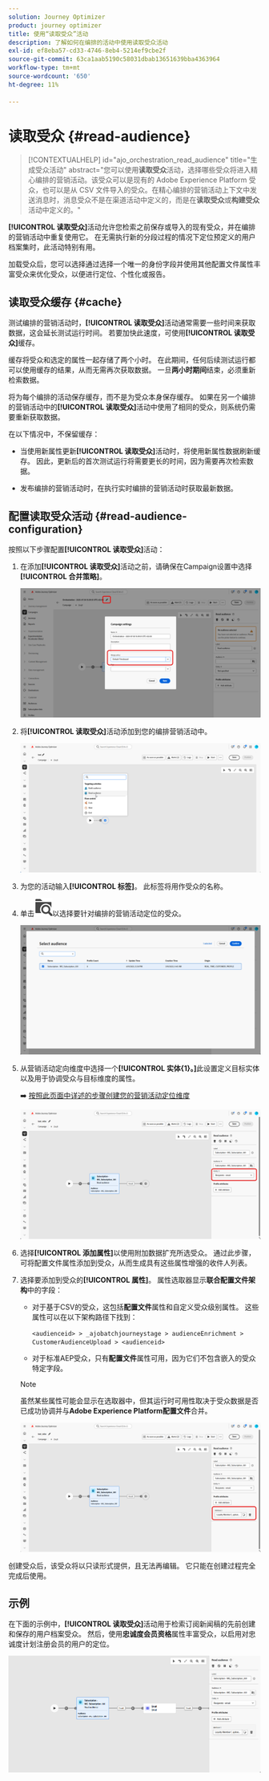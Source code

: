 ```yaml
---
solution: Journey Optimizer
product: journey optimizer
title: 使用“读取受众”活动
description: 了解如何在编排的活动中使用读取受众活动
exl-id: ef8eba57-cd33-4746-8eb4-5214ef9cbe2f
source-git-commit: 63ca1aab5190c58031dbab13651639bba4363964
workflow-type: tm+mt
source-wordcount: '650'
ht-degree: 11%

---
```



# 读取受众 {#read-audience}

>[!CONTEXTUALHELP]
>id="ajo_orchestration_read_audience"
>title="生成受众活动"
>abstract="您可以使用&#x200B;**读取受众**&#x200B;活动，选择哪些受众将进入精心编排的营销活动。该受众可以是现有的 Adobe Experience Platform 受众，也可以是从 CSV 文件导入的受众。在精心编排的营销活动上下文中发送消息时，消息受众不是在渠道活动中定义的，而是在&#x200B;**读取受众**&#x200B;或&#x200B;**构建受众**&#x200B;活动中定义的。"

**[!UICONTROL 读取受众]**&#x200B;活动允许您检索之前保存或导入的现有受众，并在编排的营销活动中重复使用它。 在无需执行新的分段过程的情况下定位预定义的用户档案集时，此活动特别有用。

加载受众后，您可以选择通过选择一个唯一的身份字段并使用其他配置文件属性丰富受众来优化受众，以便进行定位、个性化或报告。

## 读取受众缓存 {#cache}

测试编排的营销活动时，**[!UICONTROL 读取受众]**&#x200B;活动通常需要一些时间来获取数据，这会延长测试运行时间。 若要加快此速度，可使用&#x200B;**[!UICONTROL 读取受众]**&#x200B;缓存。

缓存将受众和选定的属性一起存储了两个小时&#x200B;**&#x200B;**。 在此期间，任何后续测试运行都可以使用缓存的结果，从而无需再次获取数据。 一旦&#x200B;**两小时期间**&#x200B;结束，必须重新检索数据。

将为每个编排的活动保存缓存，而不是为受众本身保存缓存。 如果在另一个编排的营销活动中的&#x200B;**[!UICONTROL 读取受众]**&#x200B;活动中使用了相同的受众，则系统仍需要重新获取数据。

在以下情况中，不保留缓存：

* 当使用新属性更新&#x200B;**[!UICONTROL 读取受众]**&#x200B;活动时，将使用新属性数据刷新缓存。 因此，更新后的首次测试运行将需要更长的时间，因为需要再次检索数据。

* 发布编排的营销活动时，在执行实时编排的营销活动时获取最新数据。

## 配置读取受众活动 {#read-audience-configuration}

按照以下步骤配置&#x200B;**[!UICONTROL 读取受众]**&#x200B;活动：

1. 在添加&#x200B;**[!UICONTROL 读取受众]**&#x200B;活动之前，请确保在Campaign设置中选择&#x200B;**[!UICONTROL 合并策略]**。

   ![](../assets/read-audience-6.png)

1. 将&#x200B;**[!UICONTROL 读取受众]**&#x200B;活动添加到您的编排营销活动中。

   ![](../assets/read-audience-1.png)

1. 为您的活动输入&#x200B;**[!UICONTROL 标签]**。 此标签将用作受众的名称。

1. 单击![文件夹搜索图标](../assets/do-not-localize/folder-search.svg)以选择要针对编排的营销活动定位的受众。

   ![](../assets/read-audience-2.png)

1. 从营销活动定向维度中选择一个&#x200B;**[!UICONTROL 实体{1&#x200B;}。]**&#x200B;此设置定义目标实体以及用于协调受众与目标维度的属性。

   ➡️ [按照此页面中详述的步骤创建您的营销活动定位维度](../target-dimension.md)

   ![](../assets/read-audience-3.png)

1. 选择&#x200B;**[!UICONTROL 添加属性]**&#x200B;以使用附加数据扩充所选受众。 通过此步骤，可将配置文件属性添加到受众，从而生成具有这些属性增强的收件人列表。

1. 选择要添加到受众的&#x200B;**[!UICONTROL 属性]**。 属性选取器显示&#x200B;**联合配置文件架构**&#x200B;中的字段：

   * 对于基于CSV的受众，这包括&#x200B;**配置文件**&#x200B;属性和自定义受众级别属性。 这些属性可以在以下架构路径下找到：

     `<audienceid> > _ajobatchjourneystage > audienceEnrichment > CustomerAudienceUpload > <audienceid>`

   * 对于标准AEP受众，只有&#x200B;**配置文件**&#x200B;属性可用，因为它们不包含嵌入的受众特定字段。

   >[!NOTE]
   >
   > 虽然某些属性可能会显示在选取器中，但其运行时可用性取决于受众数据是否已成功协调并与&#x200B;**Adobe Experience Platform配置文件**&#x200B;合并。

   ![](../assets/read-audience-4.png)

创建受众后，该受众将以只读形式提供，且无法再编辑。 它只能在创建过程完全完成后使用。

## 示例

在下面的示例中，**[!UICONTROL 读取受众]**&#x200B;活动用于检索订阅新闻稿的先前创建和保存的用户档案受众。 然后，使用&#x200B;**忠诚度会员资格**&#x200B;属性丰富受众，以启用对忠诚度计划注册会员的用户的定位。

![](../assets/read-audience-5.png)
